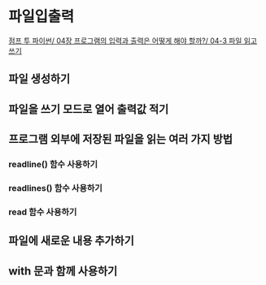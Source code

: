 # 파일입출력

[점프 투 파이썬/ 04장 프로그램의 입력과 출력은 어떻게 해야 할까?/ 04-3 파일 읽고 쓰기](https://wikidocs.net/26)

## 파일 생성하기



## 파일을 쓰기 모드로 열어 출력값 적기



## 프로그램 외부에 저장된 파일을 읽는 여러 가지 방법

### readline() 함수 사용하기

### readlines() 함수 사용하기

### read 함수 사용하기



## 파일에 새로운 내용 추가하기



## with 문과 함께 사용하기